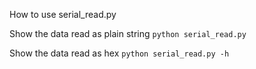 How to use serial_read.py

Show the data read as plain string
`
python serial_read.py
`

Show the data read as hex
`
python serial_read.py -h
`
